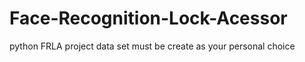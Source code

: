 # Face-Recognition-Lock-Acessor
python FRLA project
data set must be create as your personal choice
